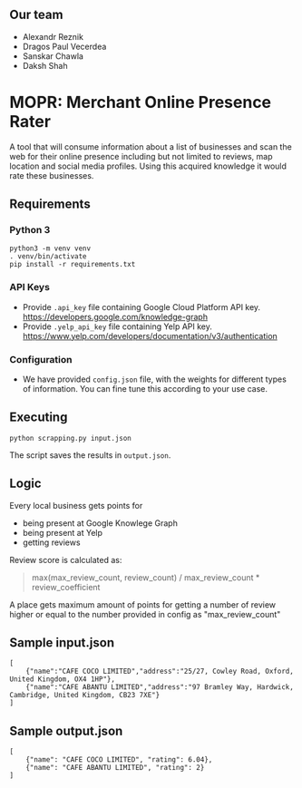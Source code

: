 
## Our team

- Alexandr Reznik
- Dragos Paul Vecerdea
- Sanskar Chawla
- Daksh Shah

# MOPR: Merchant Online Presence Rater 

A tool that will consume information about a list of businesses and scan the web for their online presence including but not limited to reviews, map location and social media profiles. Using this acquired knowledge it would rate these businesses.

## Requirements

### Python 3

```
python3 -m venv venv
. venv/bin/activate
pip install -r requirements.txt
```

### API Keys
- Provide `.api_key` file containing Google Cloud Platform API key. https://developers.google.com/knowledge-graph
- Provide `.yelp_api_key` file containing Yelp API key. https://www.yelp.com/developers/documentation/v3/authentication

### Configuration

- We have provided `config.json` file, with the weights for different types of information. You can fine tune this according to your use case. 

## Executing
```
python scrapping.py input.json
``` 

The script saves the results in `output.json`.

## Logic

Every local business gets points for
- being present at Google Knowlege Graph
- being present at Yelp
- getting reviews

Review score is calculated as:

> max(max_review_count, review_count) / max_review_count * review_coefficient 

A place gets maximum amount of points for getting a number of review higher or equal to the number provided in config as "max_review_count"

## Sample input.json

```
[
    {"name":"CAFE COCO LIMITED","address":"25/27, Cowley Road, Oxford, United Kingdom, OX4 1HP"},
    {"name":"CAFE ABANTU LIMITED","address":"97 Bramley Way, Hardwick, Cambridge, United Kingdom, CB23 7XE"}
]
```

## Sample output.json

```
[
    {"name": "CAFE COCO LIMITED", "rating": 6.04},
    {"name": "CAFE ABANTU LIMITED", "rating": 2}
]
```